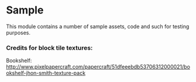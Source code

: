 # Sample
This module contains a number of sample assets, code and such for testing purposes.

### Credits for block tile textures:

Bookshelf: http://www.pixelpapercraft.com/papercraft/51dfeeebdb53706312000021/bookshelf-jhon-smith-texture-pack
